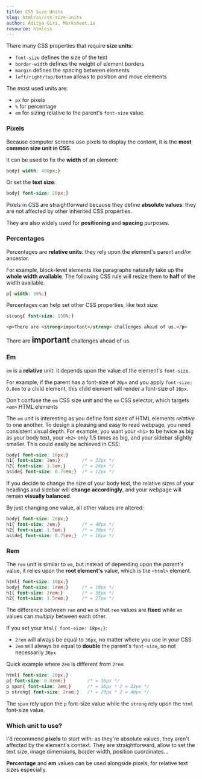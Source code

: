 ```yaml
---
title: CSS Size Units
slug: htmlcss/css-size-units
author: Aditya Giri, Marksheet.io
resource: htmlcss
---
```


There many CSS properties that require **size units**:

* `font-size` defines the size of the text
* `border-width` defines the weight of element borders
* `margin` defines the spacing between elements
* `left/right/top/bottom` allows to position and move elements

The most used units are:

* `px` for pixels
* `%` for percentage
* `em` for sizing relative to the parent's `font-size` value.

### Pixels

Because computer screens use pixels to display the content, it is the **most common size unit in CSS**.

It can be used to fix the **width** of an element:

```css
body{ width: 400px;}
```

Or set the **text size**:

```css
body{ font-size: 20px;}
```

Pixels in CSS are straightforward because they define **absolute values**: they are not affected by other inherited CSS properties.

They are also widely used for **positioning** and **spacing** purposes.

### Percentages

Percentages are **relative units**: they rely upon the element's parent and/or ancestor.

For example, block-level elements like paragraphs naturally take up the **whole width available**. The following CSS rule will resize them to **half** of the width available.

```css
p{ width: 50%;}
```

Percentages can help set other CSS properties, like text size:

```css
strong{ font-size: 150%;}
```

```html
<p>There are <strong>important</strong> challenges ahead of us.</p>
```

<div class="result">
  <p>There are <strong style="font-size: 150%;">important</strong> challenges ahead of us.</p>
</div>

### Em

`em` is a **relative** unit: it depends upon the value of the element's `font-size`.

For example, if the parent has a font-size of `20px` and you apply `font-size: 0.8em` to a child element, this child element will render a font-size of `16px`.

<div class="info">
Don't confuse the <code>em</code> CSS size unit and the <code>em</code> CSS selector, which targets <code>&lt;em&gt;</code> HTML elements
</div>

The `em` unit is interesting as you define font sizes of HTML elements _relative_ to one another. To design a pleasing and easy to read webpage, you need consistent visual depth. For example, you want your `<h1>` to be twice as big as your body text, your `<h2>` only 1.5 times as big, and your sidebar slightly smaller. This could easily be achieved in CSS:

```css
body{ font-size: 16px;}
h1{ font-size: 2em;}        /* = 32px */
h2{ font-size: 1.5em;}      /* = 24px */
aside{ font-size: 0.75em;}  /* = 12px */
```

If you decide to change the size of your body text, the relative sizes of your headings and sidebar will **change accordingly**, and your webpage will remain **visually balanced**.

By just changing one value, all other values are altered:

```css
body{ font-size: 20px;}
h1{ font-size: 2em;}        /* = 40px */
h2{ font-size: 1.5em;}      /* = 30px */
aside{ font-size: 0.75em;}  /* = 16px */
```

### Rem

The `rem` unit is similar to `em`, but instead of depending upon the _parent's_ value, it relies upon the **root element's** value, which is the `<html>` element.

```css
html{ font-size: 18px;}
body{ font-size: 1rem;}     /* = 18px */
h1{ font-size: 2rem;}       /* = 36px */
h2{ font-size: 1.5rem;}     /* = 27px */
```

The difference between `rem` and `em` is that `rem` values are **fixed** while `em` values can _multiply_ between each other.

If you set your `html{ font-size: 18px;}`:

* `2rem` will always be equal to `36px`, no matter where you use in your CSS
* `2em` will always be equal to **double** the parent's `font-size`, so not necessarily `36px`

Quick example where `2em` is different from `2rem`:

```css
html{ font-size: 20px;}
p{ font-size: 0.8rem;}        /* = 16px */
p span{ font-size: 2em;}      /* = 16px * 2 = 32px */
p strong{ font-size: 2rem;}   /* = 20px * 2 = 40px */
```

The `span` rely upon the `p` font-size value while the `strong` rely upon the `html` font-size value.

### Which unit to use?

I'd recommend **pixels** to start with: as they're absolute values, they aren't affected by the element's context. They are straightforward, allow to set the text size, image dimensions, border width, position coordinates...

**Percentage** and **em** values can be used alongside pixels, for relative text sizes especially.